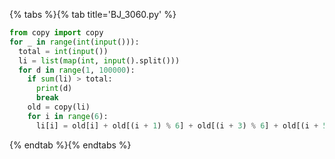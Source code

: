 {% tabs %}{% tab title='BJ_3060.py' %}

```py
from copy import copy
for _ in range(int(input())):
  total = int(input())
  li = list(map(int, input().split()))
  for d in range(1, 100000):
    if sum(li) > total:
      print(d)
      break
    old = copy(li)
    for i in range(6):
      li[i] = old[i] + old[(i + 1) % 6] + old[(i + 3) % 6] + old[(i + 5) % 6]
```

{% endtab %}{% endtabs %}
